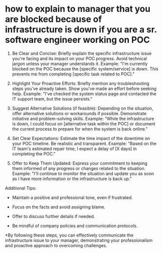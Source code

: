 # **how to explain to manager that you are blocked because of infrastructure is down if you are a sr. software engineer working on POC**

1. Be Clear and Concise: Briefly explain the specific infrastructure issue you're facing and its impact on your POC progress. Avoid technical jargon unless your manager understands it. Example: "I'm currently blocked on the POC because the \[specific system/service\] is down. This prevents me from completing \[specific task related to POC\]."

2. Highlight Your Proactive Efforts: Briefly mention any troubleshooting steps you've already taken. Show you've made an effort before seeking help. Example: "I've checked the system status page and contacted the IT support team, but the issue persists."

3. Suggest Alternative Solutions (if feasible): Depending on the situation, offer alternative solutions or workarounds if possible. Demonstrate initiative and problem-solving skills. Example: "While the infrastructure is down, I could focus on \[alternative task within the POC\] or document the current process to prepare for when the system is back online."

4. Set Clear Expectations: Estimate the time impact of the downtime on your POC timeline. Be realistic and transparent. Example: "Based on the IT team's estimated repair time, I expect a delay of \[X days\] in completing the POC."

5. Offer to Keep Them Updated: Express your commitment to keeping them informed of any progress or changes related to the situation. Example: "I'll continue to monitor the situation and update you as soon as I have more information or the infrastructure is back up."

Additional Tips:

* Maintain a positive and professional tone, even if frustrated.

* Focus on the facts and avoid assigning blame.

* Offer to discuss further details if needed.

* Be mindful of company policies and communication protocols.

\*By following these steps, you can effectively communicate the infrastructure issue to your manager, demonstrating your professionalism and proactive approach to overcoming challenges.